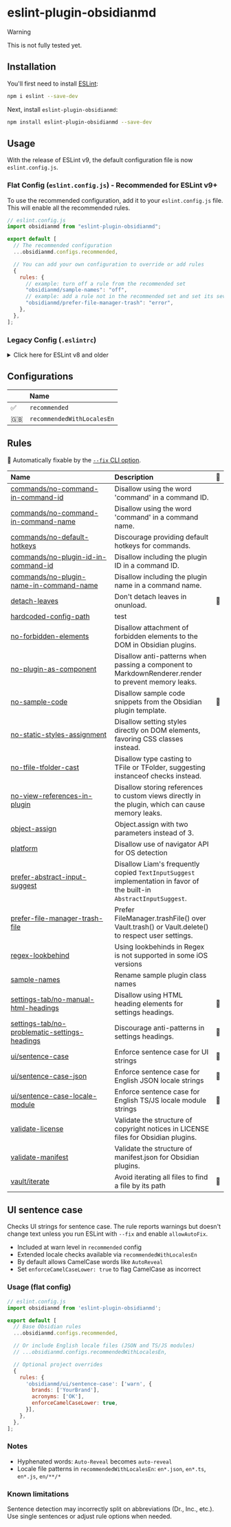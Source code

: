 # eslint-plugin-obsidianmd

> [!warning]
> This is not fully tested yet.

## Installation

You'll first need to install [ESLint](https://eslint.org/):

```sh
npm i eslint --save-dev
```

Next, install `eslint-plugin-obsidianmd`:

```sh
npm install eslint-plugin-obsidianmd --save-dev
```

## Usage

With the release of ESLint v9, the default configuration file is now `eslint.config.js`.

### Flat Config (`eslint.config.js`) - Recommended for ESLint v9+

To use the recommended configuration, add it to your `eslint.config.js` file. This will enable all the recommended rules.

```javascript
// eslint.config.js
import obsidianmd from "eslint-plugin-obsidianmd";

export default [
  // The recommended configuration
  ...obsidianmd.configs.recommended,

  // You can add your own configuration to override or add rules
  {
    rules: {
      // example: turn off a rule from the recommended set
      "obsidianmd/sample-names": "off",
      // example: add a rule not in the recommended set and set its severity
      "obsidianmd/prefer-file-manager-trash": "error",
    },
  },
];
```

### Legacy Config (`.eslintrc`)

<details>
<summary>Click here for ESLint v8 and older</summary>

To use the recommended configuration, extend it in your `.eslintrc` file:

```json
{
  "extends": ["plugin:obsidianmd/recommended"]
}
```

You can also override or add rules:

```json
{
  "extends": ["plugin:obsidianmd/recommended"],
  "rules": {
    "obsidianmd/sample-names": "off",
    "obsidianmd/prefer-file-manager-trash": "error"
  }
}
```

</details>

## Configurations

<!-- begin auto-generated configs list -->

|      | Name                       |
| :--- | :------------------------- |
| ✅    | `recommended`              |
| 🇬🇧 | `recommendedWithLocalesEn` |

<!-- end auto-generated configs list -->



## Rules

<!-- begin auto-generated rules list -->

🔧 Automatically fixable by the [`--fix` CLI option](https://eslint.org/docs/user-guide/command-line-interface#--fix).

| Name                                                                                                         | Description                                                                                                          | 🔧 |
| :----------------------------------------------------------------------------------------------------------- | :------------------------------------------------------------------------------------------------------------------- | :- |
| [commands/no-command-in-command-id](docs/rules/commands/no-command-in-command-id.md)                         | Disallow using the word 'command' in a command ID.                                                                   |    |
| [commands/no-command-in-command-name](docs/rules/commands/no-command-in-command-name.md)                     | Disallow using the word 'command' in a command name.                                                                 |    |
| [commands/no-default-hotkeys](docs/rules/commands/no-default-hotkeys.md)                                     | Discourage providing default hotkeys for commands.                                                                   |    |
| [commands/no-plugin-id-in-command-id](docs/rules/commands/no-plugin-id-in-command-id.md)                     | Disallow including the plugin ID in a command ID.                                                                    |    |
| [commands/no-plugin-name-in-command-name](docs/rules/commands/no-plugin-name-in-command-name.md)             | Disallow including the plugin name in a command name.                                                                |    |
| [detach-leaves](docs/rules/detach-leaves.md)                                                                 | Don't detach leaves in onunload.                                                                                     | 🔧 |
| [hardcoded-config-path](docs/rules/hardcoded-config-path.md)                                                 | test                                                                                                                 |    |
| [no-forbidden-elements](docs/rules/no-forbidden-elements.md)                                                 | Disallow attachment of forbidden elements to the DOM in Obsidian plugins.                                            |    |
| [no-plugin-as-component](docs/rules/no-plugin-as-component.md)                                               | Disallow anti-patterns when passing a component to MarkdownRenderer.render to prevent memory leaks.                  |    |
| [no-sample-code](docs/rules/no-sample-code.md)                                                               | Disallow sample code snippets from the Obsidian plugin template.                                                     | 🔧 |
| [no-static-styles-assignment](docs/rules/no-static-styles-assignment.md)                                     | Disallow setting styles directly on DOM elements, favoring CSS classes instead.                                      |    |
| [no-tfile-tfolder-cast](docs/rules/no-tfile-tfolder-cast.md)                                                 | Disallow type casting to TFile or TFolder, suggesting instanceof checks instead.                                     |    |
| [no-view-references-in-plugin](docs/rules/no-view-references-in-plugin.md)                                   | Disallow storing references to custom views directly in the plugin, which can cause memory leaks.                    |    |
| [object-assign](docs/rules/object-assign.md)                                                                 | Object.assign with two parameters instead of 3.                                                                      |    |
| [platform](docs/rules/platform.md)                                                                           | Disallow use of navigator API for OS detection                                                                       |    |
| [prefer-abstract-input-suggest](docs/rules/prefer-abstract-input-suggest.md)                                 | Disallow Liam's frequently copied `TextInputSuggest` implementation in favor of the built-in `AbstractInputSuggest`. |    |
| [prefer-file-manager-trash-file](docs/rules/prefer-file-manager-trash-file.md)                               | Prefer FileManager.trashFile() over Vault.trash() or Vault.delete() to respect user settings.                        |    |
| [regex-lookbehind](docs/rules/regex-lookbehind.md)                                                           | Using lookbehinds in Regex is not supported in some iOS versions                                                     |    |
| [sample-names](docs/rules/sample-names.md)                                                                   | Rename sample plugin class names                                                                                     |    |
| [settings-tab/no-manual-html-headings](docs/rules/settings-tab/no-manual-html-headings.md)                   | Disallow using HTML heading elements for settings headings.                                                          | 🔧 |
| [settings-tab/no-problematic-settings-headings](docs/rules/settings-tab/no-problematic-settings-headings.md) | Discourage anti-patterns in settings headings.                                                                       | 🔧 |
| [ui/sentence-case](docs/rules/ui/sentence-case.md)                                                           | Enforce sentence case for UI strings                                                                                 | 🔧 |
| [ui/sentence-case-json](docs/rules/ui/sentence-case-json.md)                                                 | Enforce sentence case for English JSON locale strings                                                                | 🔧 |
| [ui/sentence-case-locale-module](docs/rules/ui/sentence-case-locale-module.md)                               | Enforce sentence case for English TS/JS locale module strings                                                        | 🔧 |
| [validate-license](docs/rules/validate-license.md)                                                           | Validate the structure of copyright notices in LICENSE files for Obsidian plugins.                                   |    |
| [validate-manifest](docs/rules/validate-manifest.md)                                                         | Validate the structure of manifest.json for Obsidian plugins.                                                        |    |
| [vault/iterate](docs/rules/vault/iterate.md)                                                                 | Avoid iterating all files to find a file by its path<br/>                                                            | 🔧 |

<!-- end auto-generated rules list -->


## UI sentence case

Checks UI strings for sentence case. The rule reports warnings but doesn't change text unless you run ESLint with `--fix` and enable `allowAutoFix`.

- Included at warn level in `recommended` config
- Extended locale checks available via `recommendedWithLocalesEn`
- By default allows CamelCase words like `AutoReveal`
- Set `enforceCamelCaseLower: true` to flag CamelCase as incorrect

### Usage (flat config)

```js
// eslint.config.js
import obsidianmd from 'eslint-plugin-obsidianmd';

export default [
  // Base Obsidian rules
  ...obsidianmd.configs.recommended,

  // Or include English locale files (JSON and TS/JS modules)
  // ...obsidianmd.configs.recommendedWithLocalesEn,

  // Optional project overrides
  {
    rules: {
      'obsidianmd/ui/sentence-case': ['warn', {
        brands: ['YourBrand'],
        acronyms: ['OK'],
        enforceCamelCaseLower: true,
      }],
    },
  },
];
```

### Notes

- Hyphenated words: `Auto-Reveal` becomes `auto-reveal`
- Locale file patterns in `recommendedWithLocalesEn`: `en*.json`, `en*.ts`, `en*.js`, `en/**/*`

### Known limitations

Sentence detection may incorrectly split on abbreviations (Dr., Inc., etc.). Use single sentences or adjust rule options when needed.
